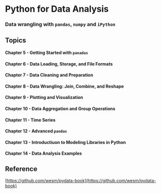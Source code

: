 # Python for Data Analysis 

### Data wrangling with `pandas`, `numpy` and `iPython`

## Topics

#### Chapter 5 - Getting Started with `panadas`

#### Chapter 6 - Data Loading, Storage, and File Formats 

#### Chapter 7 - Data Cleaning and Preparation 

#### Chapter 8 - Data Wrangling: Join, Combine, and Reshape 

#### Chapter 9 - Plotting and Visualization 

#### Chapter 10 - Data Aggregation and Group Operations 

#### Chapter 11 - Time Series 

#### Chapter 12 - Advanced `pandas`

#### Chapter 13 - Introductiuon to Modeling Libraries in Python 

#### Chapter 14 - Data Analysis Examples 




## Reference 

[https://github.com/wesm/pydata-book](https://github.com/wesm/pydata-book)